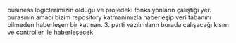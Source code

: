 business logiclerimizin olduğu ve projedeki fonksiyonların çalıştığı yer.
burasının amacı bizim repository katmanımızla haberleşip veri tabanını bilmeden haberleşen bir katman.
3. parti yazılımların burada çalışacağı kısım ve controller ile haberleşecek